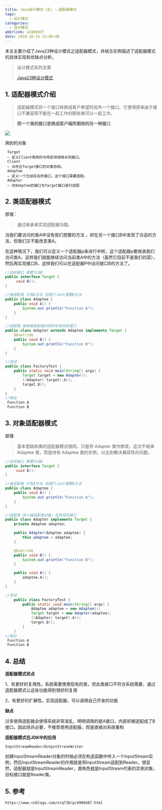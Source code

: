 ```yaml
---
title: Java设计模式（五）--适配器模式
tags:
  - 设计模式
categories:
  - 设计模式
abbrlink: a340063f
date: 2018-10-15 22:00:00
---
```


本文主要介绍了Java23种设计模式之适配器模式，并结合实例描述了适配器模式的具体实现和优缺点分析。

<!--more-->

> 设计模式系列文章
>
> [Java23种设计模式](https://www.lixueduan.com/categories/%E8%AE%BE%E8%AE%A1%E6%A8%A1%E5%BC%8F/)

## 1. 适配器模式介绍

> 适配器模式将一个接口转换成客户希望的另外一个接口。它使得原来由于接口不兼容而不能在一起工作的那些类可以一起工作。
>
> **把一个类的接口变换成客户端所期待的另一种接口**

![](https://github.com/illusorycloud/illusorycloud.github.io/raw/hexo/myImages/design_pattern/five-adapter.jpeg)

用到的对象

	 Target
	 — 定义Client使用的与特定领域相关的接口。
	 Client
	 — 与符合Target接口的对象协同。
	 Adaptee
	 — 定义一个已经存在的接口，这个接口需要适配。
	 Adapter
	 — 对Adaptee的接口与Target接口进行适配
## 2. 类适配器模式

原理：

> 通过继承来实现适配器功能。

当我们要访问的类A中没有我们想要的方法 ，却在另一个接口B中发现了合适的方法，但我们又不能改变类A。

在这种情况下，我们可以定义一个适配器p来进行中转，这个适配器p要继承我们访问类A，这样我们就能继续访问当前类A中的方法（虽然它目前不是我们的菜），然后再实现接口B，这样我们可以在适配器P中访问接口B的方法了。

```java
//目标接口 需要方法B
public interface Target {
     void B();
}

//被适配类 只有A方法 但是Client需要B方法
public class Adaptee {
    public void A() {
        System.out.println("Function A");
    }
}

//适配类 继承被适配类的同时实现目标接口
public class Adapter extends Adaptee implements Target {
    @Override
    public void B() {
        System.out.println("Function B");
    }
}

//测试
public class FactoryTest {
    public static void main(String[] args) {
        Target target = new Adapter();
        ((Adapter) target).A();
        target.B();
    }
}
//输出
 Function A
 Function B
```

## 3. 对象适配器模式

原理

> 基本思路和类的适配器模式相同，只是将 Adapter 类作修改，这次不继承 Adaptee 类，而是持有 Adaptee 类的实例，以达到解决兼容性的问题。

```java
//目标接口 需要方法B
public interface Target {
     void B();
}

//被适配类 只有A方法 但是Client需要B方法
public class Adaptee {
    public void A() {
        System.out.println("Function A");
    }
}

//适配类 传入被适配类对象，实现目标接口
public class Adapter implements Target {
    private Adaptee adaptee;

    public Adapter(Adaptee adaptee) {
        this.adaptee = adaptee;
    }

    @Override
    public void B() {
        System.out.println("Function B");
    }

    public void A() {
        adaptee.A();
    }
}

//测试
    public class FactoryTest {
        public static void main(String[] args) {
            Adaptee adaptee = new Adaptee();
            Target target = new Adapter(adaptee);
            ((Adapter) target).A();
            target.B();
        }
    }
//输出
 Function A
 Function B
```

## 4. 总结

**适配器模式优点**

1、有更好的复用性。系统需要使用现有的类，但此类接口不符合系统需要，通过适配器模式让这些功能得到很好的复用

2、有更好的扩展性。实现适配器，可以调用自己开发的功能

**缺点**

过多使用适配器会使得系统非常凌乱，明明调用的是A接口，内部却被适配成了B接口。因此除非必要，不推荐使用适配器，而是直接对系统重构

**适配器模式在JDK中的应用**

`InputStreamReader/OutputStreanWriter`

创建InputStreamReader对象的时候必须在构造函数中传入一个InputStream实例，然后InputStreamReader的作用就是将InputStream适配到Reader。很显然，适配器就是InputStreamReader，源角色就是InputStream代表的实例对象，目标接口就是Reader类。

## 5. 参考

`https://www.cnblogs.com/xrq730/p/4906487.html`
